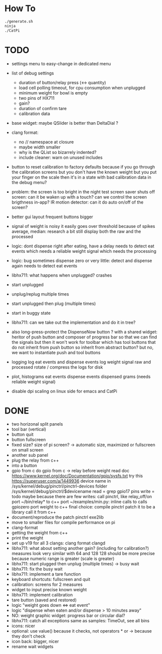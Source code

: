 # How To
```bash
./generate.sh
ninja
./CatPi
```

# TODO

- settings menu to easy-change in dedicated menu

- list of debug settings
  - duration of button/relay press (<-> quantity)
  - load cell polling timeout, for cpu consumption when unplugged
  - minimum weight for bowl is empty
  - two pins of HX711
  - gain?
  - duration of confirm tare
  - calibration data

- base widget: maybe QSlider is better than DeltaDial ?

- clang format:
  - no // namespace at closure
  - maybe width smaller
  - why is the QList<SubScreen> so bizarrely indented?
  - include cleaner: warn on unused includes

- button to reset calibration to factory defaults
  because if you go through the calibration screens
  but you don't have the known weight
  but you put your finger on the scale
  then it's in a state with bad calibration data
  in the debug menu?

- problem: the screen is too bright in the night
  test screen saver shuts off screen:
  can it be waken up with a touch?
  can we control the screen brigthness in-app?
  IR motion detector: can it do auto on/off of the screen?

- better gui layout
  frequent buttons bigger

- signal of weight is noisy
  it easily goes over threshold because of spikes
  average, median: research a bit
  still display both the raw and the processed

- logic: dont dispense right after eating, have a delay
  needs to detect eat events
  which needs a reliable weight signal
  which needs the processing

- logic: bug sometimes dispense zero or very little: detect and dispense again
  needs to detect eat events

- libhx711: what happens when unplugged? crashes
 - start unplugged
 - unplug/replug multiple times
 - start unplugged then plug (multiple times)
 - start in buggy state

- libhx711: can we take out the implementation and do it in tree?

- also long-press-protect the DispenseNow button ?
  with a shared widget: heritor of push button and composer of progress bar
  so that we can find the signals
  but then it won't work for toolbar which has tool buttons that do not inherit from push button
  so inherit from abstract button? but no, we want to instantiate push and tool buttons

- logging
  log eat events and dispense events
  log weight signal raw and processed
  rotate / compress the logs for disk

- plot, histograms
  eat events
  dispense events
  dispensed grams (needs reliable weight signal)

- disable dpi scaling on linux side for emacs and CatPi

# DONE
- two horizonal split panels
- tool bar (vertical)
- button quit
- button fullscreen
- fixed size? size of pi screen?
-> automatic size, maximized or fullscreen on small screen
- another sub panel
- plug the relay from c++
- into a button
- gpio from c
do gpio from c -> relay before weight
  read doc https://www.kernel.org/doc/Documentation/gpio/sysfs.txt
  try this https://superuser.com/a/1449936
  device name in /sys/kernel/debug/pinctrl/pinctrl-devices
  folder /sys/kernel/debug/pinctrl/$devicename
  read = grep gpio17 pins
  write = todo
  maybe because there are few writes:
  call pinctrl, like relay_off/on
  port ~/bin/relay* to c++
  port ~/examples/min.py:
    inline calls to calls gpiozero
  port weight to c++
  final choice: compile pinctrl
  patch it to be a library
  call it from c++
- document/reproduce the patch pinctrl exe2lib
- move to smaller files for compile performance on pi
- clang-format
- getting the weight from c++
- print the weight
- set up v19 for all 3 clangs: clang format clangd
- libhx711: what about setting another gain? (including for calibration?)
  measures look very similar with 64 and 128
  128 should be more precise because numeric range is greater (scale is greater)
- libhx711: start plugged then unplug (multiple times) -> busy wait
- libhx711: fix the busy wait
- libhx711: implement a tare function
- keyboard shortcuts: fullscreen and quit
- calibration: screens for 2 measures
- widget to input precise known weight
- libhx711: implement calibration
- tare button (saved and restored)
- logic "weight goes down <=> eat event"
- logic "dispense when eaten and/or dispense > 10 minutes away"
- NO: weight graphic widget: progress bar or circular dial?
- libhx711: catch all exceptions same as samples: TimeOut, see all bins
- icons: nicer
- optional: use value() because it checks, not operators * or -> because they don't check
- icon back: bigger, nicer
- rename wait widgets
